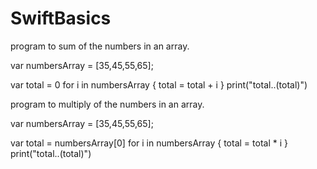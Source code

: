 # SwiftBasics

program to sum of the numbers in an array.

var numbersArray = [35,45,55,65];

var total = 0
for i in numbersArray {
  total = total + i
}
print("total..\(total)")

program to multiply of the numbers in an array.

var numbersArray = [35,45,55,65];

var total = numbersArray[0]
for i in numbersArray {
  total = total * i
}
print("total..\(total)")
